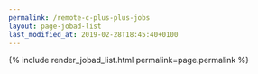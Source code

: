 ```yaml
---
permalink: /remote-c-plus-plus-jobs
layout: page-jobad-list
last_modified_at: 2019-02-28T18:45:40+0100
---
```

{% include render_jobad_list.html permalink=page.permalink %}
